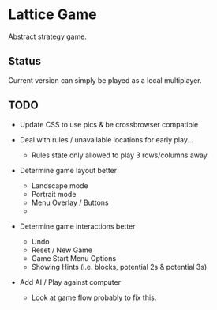 # Lattice Game
Abstract strategy game.


## Status

Current version can simply be played as a local multiplayer.

## TODO

- Update CSS to use pics & be crossbrowser compatible

- Deal with rules / unavailable locations for early play...
	- Rules state only allowed to play 3 rows/columns away.

- Determine game layout better
	- Landscape mode
	- Portrait mode
	- Menu Overlay / Buttons
	- 

- Determine game interactions better
	- Undo
	- Reset / New Game
	- Game Start Menu Options
	- Showing Hints (i.e. blocks, potential 2s & potential 3s)

- Add AI / Play against computer
	- Look at game flow probably to fix this.